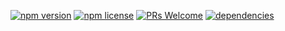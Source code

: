 [![npm version](https://img.shields.io/npm/v/pickpocket.js.svg?style=flat-square)](http://badge.fury.io/js/pickpocket.js)
[![npm license](https://img.shields.io/npm/l/pickpocket.js.svg?style=flat-square)](http://badge.fury.io/js/pickpocket.js)
[![PRs Welcome](https://img.shields.io/badge/PRs-welcome-brightgreen.svg?style=flat-square)](http://makeapullrequest.com)
[![dependencies](https://img.shields.io/badge/dependencies-none-brightgreen.svg?style=flat-square)](https://github.com/zhorton34/pickpocket.js/blob/master/package.json)

